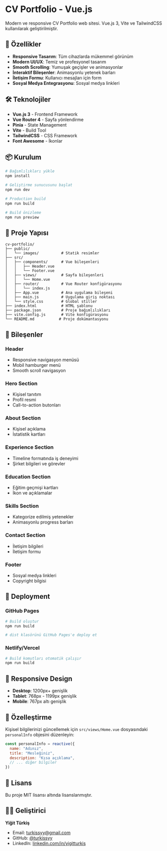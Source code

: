 # CV Portfolio - Vue.js

Modern ve responsive CV Portfolio web sitesi. Vue.js 3, Vite ve TailwindCSS kullanılarak geliştirilmiştir.

## 🚀 Özellikler

- **Responsive Tasarım**: Tüm cihazlarda mükemmel görünüm
- **Modern UI/UX**: Temiz ve profesyonel tasarım
- **Smooth Scrolling**: Yumuşak geçişler ve animasyonlar
- **İnteraktif Bileşenler**: Animasyonlu yetenek barları
- **İletişim Formu**: Kullanıcı mesajları için form
- **Sosyal Medya Entegrasyonu**: Sosyal medya linkleri

## 🛠️ Teknolojiler

- **Vue.js 3** - Frontend Framework
- **Vue Router 4** - Sayfa yönlendirme
- **Pinia** - State Management
- **Vite** - Build Tool
- **TailwindCSS** - CSS Framework
- **Font Awesome** - İkonlar

## 📦 Kurulum

```bash
# Bağımlılıkları yükle
npm install

# Geliştirme sunucusunu başlat
npm run dev

# Production build
npm run build

# Build önizleme
npm run preview
```

## 📁 Proje Yapısı

```
cv-portfolio/
├── public/
│   └── images/          # Statik resimler
├── src/
│   ├── components/      # Vue bileşenleri
│   │   ├── Header.vue
│   │   └── Footer.vue
│   ├── views/           # Sayfa bileşenleri
│   │   └── Home.vue
│   ├── router/          # Vue Router konfigürasyonu
│   │   └── index.js
│   ├── App.vue          # Ana uygulama bileşeni
│   ├── main.js          # Uygulama giriş noktası
│   └── style.css        # Global stiller
├── index.html           # HTML şablonu
├── package.json         # Proje bağımlılıkları
├── vite.config.js       # Vite konfigürasyonu
└── README.md           # Proje dokümantasyonu
```

## 🎨 Bileşenler

### Header
- Responsive navigasyon menüsü
- Mobil hamburger menü
- Smooth scroll navigasyon

### Hero Section
- Kişisel tanıtım
- Profil resmi
- Call-to-action butonları

### About Section
- Kişisel açıklama
- İstatistik kartları

### Experience Section
- Timeline formatında iş deneyimi
- Şirket bilgileri ve görevler

### Education Section
- Eğitim geçmişi kartları
- İkon ve açıklamalar

### Skills Section
- Kategorize edilmiş yetenekler
- Animasyonlu progress barları

### Contact Section
- İletişim bilgileri
- İletişim formu

### Footer
- Sosyal medya linkleri
- Copyright bilgisi

## 🚀 Deployment

### GitHub Pages
```bash
# Build oluştur
npm run build

# dist klasörünü GitHub Pages'e deploy et
```

### Netlify/Vercel
```bash
# Build komutları otomatik çalışır
npm run build
```

## 📱 Responsive Design

- **Desktop**: 1200px+ genişlik
- **Tablet**: 768px - 1199px genişlik
- **Mobile**: 767px altı genişlik

## 🎯 Özelleştirme

Kişisel bilgilerinizi güncellemek için `src/views/Home.vue` dosyasındaki `personalInfo` objesini düzenleyin:

```javascript
const personalInfo = reactive({
  name: "Adınız",
  title: "Mesleğiniz",
  description: "Kısa açıklama",
  // ... diğer bilgiler
})
```

## 📄 Lisans

Bu proje MIT lisansı altında lisanslanmıştır.

## 👨‍💻 Geliştirici

**Yiğit Türkiş**
- Email: turkissyy@gmail.com
- GitHub: [@turkissyy](https://github.com/turkissyy)
- LinkedIn: [linkedin.com/in/yigitturkis](https://linkedin.com/in/yigitturkis)
